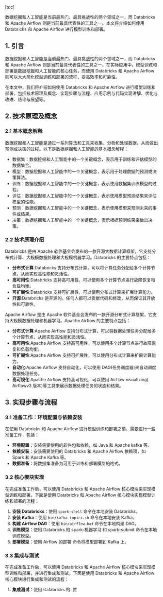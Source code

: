 
[toc]                    
                
                
数据挖掘和人工智能是当前最热门、最具挑战性的两个领域之一，而 Databricks 和 Apache Airflow 则是当前最具代表性的工具之一。本文将介绍如何使用 Databricks 和 Apache Airflow 进行模型训练和部署。

## 1. 引言

数据挖掘和人工智能是当前最热门、最具挑战性的两个领域之一，而 Databricks 和 Apache Airflow 则是当前最具代表性的工具之一。在实际应用中，模型训练和部署是数据挖掘和人工智能的核心任务，而使用 Databricks 和 Apache Airflow 则可以大大简化模型训练和部署的流程，提高效率和可靠性。

在本文中，我们将介绍如何使用 Databricks 和 Apache Airflow 进行模型训练和部署，包括技术原理及概念、实现步骤与流程、应用示例与代码实现讲解、优化与改进、结论与展望等。

## 2. 技术原理及概念

### 2.1 基本概念解释

数据挖掘和人工智能是通过一系列算法和工具来收集、分析和处理数据，从而做出预测或决策的过程。以下是数据挖掘和人工智能的基本概念解释：

* 数据集：数据挖掘和人工智能中的一个关键概念，表示用于训练和评估模型的数据集合。
* 模型：数据挖掘和人工智能中的一个关键概念，表示用于处理数据的预测或决策算法。
* 训练：数据挖掘和人工智能中的一个关键概念，表示使用数据集训练模型的过程。
* 评估：数据挖掘和人工智能中的一个关键概念，表示使用模型预测结果来评估模型的性能。
* 预测：数据挖掘和人工智能中的一个关键概念，表示使用模型来预测未来的事件或结果。
* 决策：数据挖掘和人工智能中的一个关键概念，表示根据预测结果来做出决策。

### 2.2 技术原理介绍

Databricks 是由 Apache 软件基金会发布的一款开源大数据计算框架，它支持分布式计算、大规模数据处理和大规模机器学习。Databricks 的主要特点包括：

* **分布式计算**:Databricks 支持分布式计算，可以将计算任务分配给多个计算节点，从而实现高性能和灵活性。
* **高可用性**:Databricks 支持高可用性，可以使用多个计算节点进行故障恢复和负载均衡。
* **可扩展性**:Databricks 支持可扩展性，可以使用分布式计算来扩展计算能力。
* **开源**:Databricks 是开源的，任何人都可以贡献代码和修改，从而保证其开放性和可靠性。

Apache Airflow 是由 Apache 软件基金会发布的一款开源分布式计算框架，它支持大规模数据处理和机器学习。Apache Airflow 的主要特点包括：

* **分布式计算**:Apache Airflow 支持分布式计算，可以将数据处理任务分配给多个计算节点，从而实现高性能和灵活性。
* **高可用性**:Apache Airflow 支持高可用性，可以使用多个计算节点进行故障恢复和负载均衡。
* **可扩展性**:Apache Airflow 支持可扩展性，可以使用分布式计算来扩展计算能力。
* **自动化**:Apache Airflow 支持自动化，可以使用 DAG(任务调度器)来自动调度数据处理任务。
* **高可视化**:Apache Airflow 支持高可视化，可以使用 Airflow  visualizing( Airflowv3 版本)等工具来展示数据处理任务的状态和结果。

## 3. 实现步骤与流程

### 3.1 准备工作：环境配置与依赖安装

在使用 Databricks 和 Apache Airflow 进行模型训练和部署之前，需要进行一些准备工作，包括：

* **环境配置**：安装需要使用的软件包和依赖，如 Java 和 Apache kafka 等。
* **依赖安装**：安装需要使用的 Databricks 和 Apache Airflow 依赖项，如 Spark 和 Apache Kafka 等。
* **数据准备**：将数据集准备为可用于训练和部署模型的格式。

### 3.2 核心模块实现

在完成准备工作后，可以使用 Databricks 和 Apache Airflow 核心模块来实现模型训练和部署。下面是使用 Databricks 和 Apache Airflow 核心模块实现模型训练和部署的流程：

1. **安装 Databricks**：使用 `spark-shell` 命令在本地安装 Databricks。
2. **安装 Kafka**：使用 `bin/kafka-topics.sh` 命令在本地安装 Kafka。
3. **构建 Airflow DAG**：使用 `bin/airflow.bat` 命令在本地构建 DAG。
4. **训练模型**：使用 Databricks 的 spark-机器学习 和 spark-submit 命令在本地训练模型。
5. **部署模型**：使用 Airflow 的部署 命令将模型部署到 Kafka 上。

### 3.3 集成与测试

在完成准备工作后，可以使用 Databricks 和 Apache Airflow 核心模块来实现模型训练和部署，并进行集成和测试。下面是使用 Databricks 和 Apache Airflow 核心模块进行集成和测试的流程：

1. **集成测试**：使用 Databricks 的 `贾

